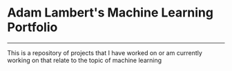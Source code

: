 # Adam Lambert's Machine Learning Portfolio
---

This is a repository of projects that I have worked on or am currently working on that relate to the topic of machine learning
